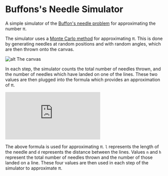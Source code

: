 # Buffons's Needle Simulator
A simple simulator of the [Buffon's needle problem](https://en.wikipedia.org/wiki/Buffon%27s_needle) for approximating the number π.

The simulator uses a [Monte Carlo method](https://en.wikipedia.org/wiki/Monte_Carlo_method) for approximating π.
This is done by generating needles at random positions and with random angles, which are then thrown onto the canvas.

![alt The canvas](https://i.imgur.com/vxFaPfS.png)

In each step, the simulator counts the total number of needles thrown, and the number of needles which have landed on one of the lines. These two values are then plugged into the formula which provides an approximation of π.

![alt Awesome LaTeX equation should be displayed here. Sorry if it isn't!](https://latex.codecogs.com/gif.latex?%5Cdpi%7B150%7D%20%5Clarge%20%5Cpi%3D%5Cfrac%7B2l%7D%7Bd%7D*%5Cfrac%7Bn%7D%7Bh%7D)

The above formula is used for approximating π. ```l``` represents the length of the needle and ```d``` represents the distance between the lines. Values ```n``` and ```h``` represent the total number of needles thrown and the number of those landed on a line. These four values are then used in each step of the simulator to approximate π.
